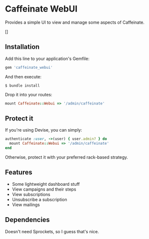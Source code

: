 # Caffeinate WebUI

Provides a simple UI to view and manage some aspects of Caffeinate.

[]
## Installation

Add this line to your application's Gemfile:

```ruby
gem 'caffeinate_webui'
```

And then execute:

    $ bundle install

Drop it into your routes:

```ruby
mount Caffeinate::Webui => '/admin/caffeinate' 
```

## Protect it

If you're using Devise, you can simply:

```ruby
authenticate :user, ->(user) { user.admin? } do
  mount Caffeinate::Webui => '/admin/caffeinate'
end
```

Otherwise, protect it with your preferred rack-based strategy.

## Features

* Some lightweight dashboard stuff
* View campaigns and their steps
* View subscriptions
* Unsubscribe a subscription
* View mailings

## Dependencies

Doesn't need Sprockets, so I guess that's nice. 
